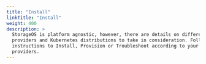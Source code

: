 ```yaml
---
title: "Install"
linkTitle: "Install"
weight: 400
description: >
  StorageOS is platform agnostic, however, there are details on different
  providers and Kubernetes distributions to take in consideration. Follow the
  instructions to Install, Provision or Troubleshoot according to your
  providers.
---
```

